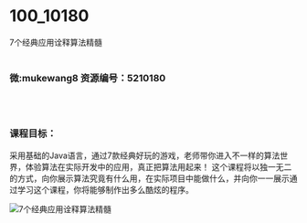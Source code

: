 # 100_10180
7个经典应用诠释算法精髓
<br/></br>
<h3>微:mukewang8 资源编号：5210180</h3>
<br/></br>
<h3>课程目标：</h3>
<p>采用基础的Java语言，通过7款经典好玩的游戏，老师带你进入不一样的<a title="查看与 算法 相关的文章" target="_blank">算法</a>世界，体验算法在实际开发中的应用，真正把算法用起来！ 这个课程将以独一无二的方式，向你展示算法究竟有什么用，在实际项目中能做什么，并向你一一展示通过学习这个课程，你将能够制作出多么酷炫的程序。</p>
<p><img src="https://www.ko996.com/wp-content/uploads/img/2020/02/1-32-300x190.png" alt="7个经典应用诠释算法精髓"></p>
